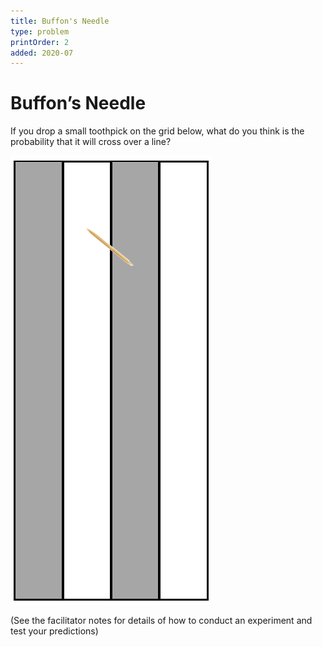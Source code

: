 ```yaml
---
title: Buffon's Needle
type: problem
printOrder: 2
added: 2020-07
---
```


# Buffon’s Needle

If you drop a small toothpick on the grid below, what do you think is the
probability that it will cross over a line?

![grid with needle](../../images/buffons-needle-1.png)

(See the facilitator notes for details of how to conduct an experiment and
test your predictions)

